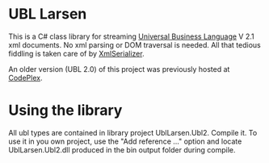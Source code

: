 # UBL Larsen
This is a C# class library for streaming [Universal Business Language](https://en.wikipedia.org/wiki/Universal_Business_Language) V 2.1 xml documents. No xml parsing or DOM traversal is needed. All that tedious fiddling is taken care of by [XmlSerializer](https://msdn.microsoft.com/en-us/library/system.xml.serialization.xmlserializer.aspx). 

An older version (UBL 2.0) of this project was previously hosted at [CodePlex](http://ubllarsen.codeplex.com/).

# Using the library
All ubl types are contained in library project UblLarsen.Ubl2. Compile it. To use it in you own project, use the "Add reference ..." option and locate UblLarsen.Ubl2.dll produced in the bin output folder during compile.
